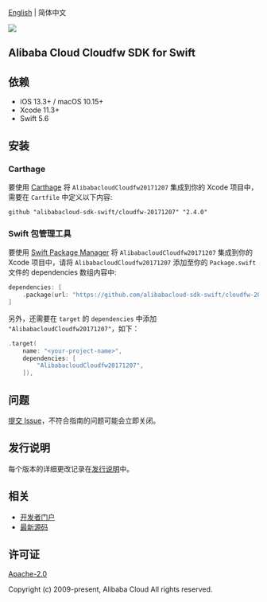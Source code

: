 [English](README.md) | 简体中文

![](https://aliyunsdk-pages.alicdn.com/icons/AlibabaCloud.svg)

## Alibaba Cloud Cloudfw SDK for Swift

## 依赖

- iOS 13.3+ / macOS 10.15+
- Xcode 11.3+
- Swift 5.6

## 安装

### Carthage

要使用 [Carthage](https://github.com/Carthage/Carthage) 将 `AlibabacloudCloudfw20171207` 集成到你的 Xcode 项目中，需要在 `Cartfile` 中定义以下内容:

```ogdl
github "alibabacloud-sdk-swift/cloudfw-20171207" "2.4.0"
```

### Swift 包管理工具

要使用 [Swift Package Manager](https://swift.org/package-manager/) 将 `AlibabacloudCloudfw20171207` 集成到你的 Xcode 项目中，请将 `AlibabacloudCloudfw20171207` 添加至你的 `Package.swift` 文件的 dependencies 数组内容中:

```swift
dependencies: [
    .package(url: "https://github.com/alibabacloud-sdk-swift/cloudfw-20171207.git", from: "2.4.0")
]
```

另外，还需要在 `target` 的 `dependencies` 中添加 `"AlibabacloudCloudfw20171207"`，如下：

```swift
.target(
    name: "<your-project-name>",
    dependencies: [
        "AlibabacloudCloudfw20171207",
    ]),
```

## 问题

[提交 Issue](https://github.com/alibabacloud-sdk-swift/cloudfw-20171207/issues/new)，不符合指南的问题可能会立即关闭。

## 发行说明

每个版本的详细更改记录在[发行说明](./ChangeLog.txt)中。

## 相关

* [开发者门户](https://next.api.aliyun.com/home)
* [最新源码](https://github.com/alibabacloud-sdk-swift/cloudfw-20171207)

## 许可证

[Apache-2.0](http://www.apache.org/licenses/LICENSE-2.0)

Copyright (c) 2009-present, Alibaba Cloud All rights reserved.
